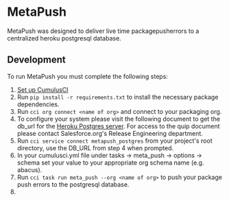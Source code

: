 # MetaPush

MetaPush was designed to deliver live time packagepusherrors to a centralized heroku postgresql database.


## Development

To run MetaPush you must complete the following steps:

1. [Set up CumulusCI](https://cumulusci.readthedocs.io/en/latest/tutorial.html)
2. Run `pip install -r requirements.txt` to install the necessary package dependencies.
3. Run `cci org connect <name of org>` and connect to your packaging org.
4. To configure your system please visit the following document to get the db_url for the [Heroku Postgres server](https://salesforce.quip.com/iMfNAdOUR4M5). For access to the quip document please contact Salesforce.org's Release Engineering department. 
5. Run `cci service connect metapush_postgres` from your project's root directory, use the DB_URL from step 4 when prompted.
6. In your cumulusci.yml file under tasks -> meta_push -> options -> schema set your value to your appropriate org schema name (e.g. abacus).
7. Run `cci task run meta_push --org <name of org>` to push your package push errors to the postgresql database.
8. 